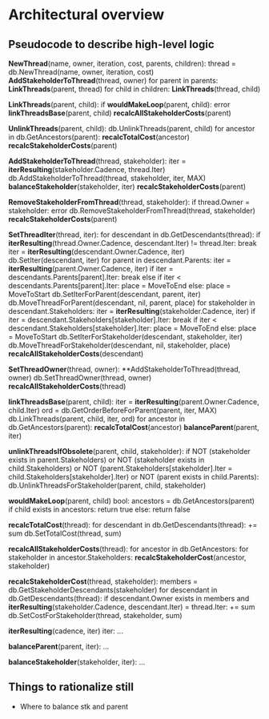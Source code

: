 # Architectural overview

## Pseudocode to describe high-level logic

**NewThread**(name, owner, iteration, cost, parents, children):
    thread = db.NewThread(name, owner, iteration, cost)
    **AddStakeholderToThread**(thread, owner)
    for parent in parents:
        **LinkThreads**(parent, thread)
    for child in children:
        **LinkThreads**(thread, child) 

**LinkThreads**(parent, child):
    if **wouldMakeLoop**(parent, child):
        error
    **linkThreadsBase**(parent, child)
    **recalcAllStakeholderCosts**(parent)

**UnlinkThreads**(parent, child):
    db.UnlinkThreads(parent, child)
    for ancestor in db.GetAncestors(parent):
        **recalcTotalCost**(ancestor)
    **recalcStakeholderCosts**(parent)

**AddStakeholderToThread**(thread, stakeholder):
    iter = **iterResulting**(stakeholder.Cadence, thread.Iter)
    db.AddStakeholderToThread(thread, stakeholder, iter, MAX)
    **balanceStakeholder**(stakeholder, iter)
    **recalcStakeholderCosts**(parent)

**RemoveStakeholderFromThread**(thread, stakeholder):
    if thread.Owner = stakeholder:
        error
    db.RemoveStakeholderFromThread(thread, stakeholder)
    **recalcStakeholderCosts**(parent)

**SetThreadIter**(thread, iter):
    for descendant in db.GetDescendants(thread):
        if **iterResulting**(thread.Owner.Cadence, descendant.Iter) != thread.Iter:
            break
        iter = **iterResulting**(descendant.Owner.Cadence, iter)
        db.SetIter(descendant, iter)
        for parent in descendant.Parents:
            iter = **iterResulting**(parent.Owner.Cadence, iter)
            if iter = descendants.Parents[parent].Iter:
                break
            else if iter < descendants.Parents[parent].Iter:
                place = MoveToEnd
            else:
                place = MoveToStart
            db.SetIterForParent(descendant, parent, iter)
            db.MoveThreadForParent(descendant, nil, parent, place)
        for stakeholder in descendant.Stakeholders:
            iter = **iterResulting**(stakeholder.Cadence, iter)
            if iter = descendant.Stakeholders[stakeholder].Iter:
                break
            if iter < descendant.Stakeholders[stakeholder].Iter:
                place = MoveToEnd
            else:
                place = MoveToStart
            db.SetIterForStakeholder(descendant, stakeholder, iter)
            db.MoveThreadForStakeholder(descendant, nil, stakeholder, place)
        **recalcAllStakeholderCosts**(descendant)

**SetThreadOwner**(thread, owner):
    **AddStakeholderToThread(thread, owner)
    db.SetThreadOwner(thread, owner)
    **recalcAllStakeholderCosts**(thread)

**linkThreadsBase**(parent, child):
    iter = **iterResulting**(parent.Owner.Cadence, child.Iter)
    ord = db.GetOrderBeforeForParent(parent, iter, MAX)
    db.LinkThreads(parent, child, iter, ord)
    for ancestor in db.GetAncestors(parent):
        **recalcTotalCost**(ancestor)
    **balanceParent**(parent, iter)

**unlinkThreadsIfObsolete**(parent, child, stakeholder):
    if NOT (stakeholder exists in parent.Stakeholders)
        or NOT (stakeholder exists in child.Stakeholders)
        or NOT (parent.Stakeholders[stakeholder].Iter = child.Stakeholders[stakeholder].Iter)
        or NOT (parent exists in child.Parents):
        db.UnlinkThreadsForStakeholder(parent, child, stakeholder)

**wouldMakeLoop**(parent, child) bool:
    ancestors = db.GetAncestors(parent)
    if child exists in ancestors:
        return true
    else:
        return false

**recalcTotalCost**(thread):
    for descendant in db.GetDescendants(thread):
        += sum
    db.SetTotalCost(thread, sum)

**recalcAllStakeholderCosts**(thread):
    for ancestor in db.GetAncestors:
        for stakeholder in ancestor.Stakeholders:
            **recalcStakeholderCost**(ancestor, stakeholder)

**recalcStakeholderCost**(thread, stakeholder):
    members = db.GetStakeholderDescendants(stakeholder)
    for descendant in db.GetDescendants(thread):
        if descendant.Owner exists in members and **iterResulting**(stakeholder.Cadence, descendant.Iter) = thread.Iter:
            += sum
    db.SetCostForStakeholder(thread, stakeholder, sum)

**iterResulting**(cadence, iter) iter:
    ...

**balanceParent**(parent, iter):
    ...

**balanceStakeholder**(stakeholder, iter):
    ...

## Things to rationalize still

* Where to balance stk and parent